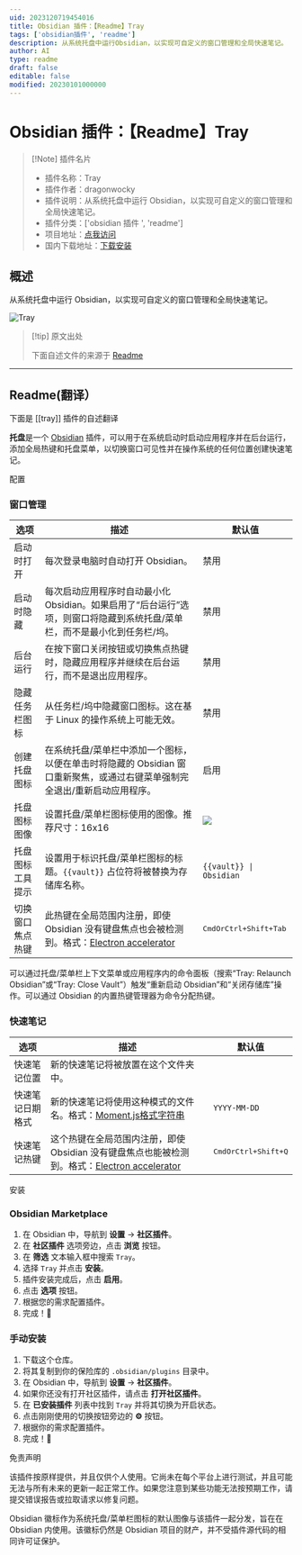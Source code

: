 ```yaml
---
uid: 2023120719454016
title: Obsidian 插件：【Readme】Tray
tags: ['obsidian插件', 'readme']
description: 从系统托盘中运行Obsidian，以实现可自定义的窗口管理和全局快速笔记。
author: AI
type: readme
draft: false
editable: false
modified: 20230101000000
---
```


# Obsidian 插件：【Readme】Tray

> [!Note] 插件名片
> - 插件名称：Tray
> - 插件作者：dragonwocky
> - 插件说明：从系统托盘中运行 Obsidian，以实现可自定义的窗口管理和全局快速笔记。
> - 插件分类：['obsidian 插件 ', 'readme']
> - 项目地址：[点我访问](https://github.com/dragonwocky/obsidian-tray)
> - 国内下载地址：[下载安装](https://pkmer.cn/products/plugin/pluginMarket/?tray)

## 概述

从系统托盘中运行 Obsidian，以实现可自定义的窗口管理和全局快速笔记。

![Tray](https://cdn.pkmer.cn/covers/tray.png!pkmer)

> [!tip] 原文出处
>
>下面自述文件的来源于 [Readme](https://ghproxy.net/https://raw.githubusercontent.com/dragonwocky/obsidian-tray/main/README.md)
>

---

## Readme(翻译）

下面是 [[tray]] 插件的自述翻译

**托盘**是一个 [Obsidian](https://obsidian.md/) 插件，可以用于在系统启动时启动应用程序并在后台运行，添加全局热键和托盘菜单，以切换窗口可见性并在操作系统的任何位置创建快速笔记。

配置

### 窗口管理

| 选项                       | 描述                                                                                                                                                                                                     | 默认值                          |
| -------------------------- | -------------------------------------------------------------------------------------------------------------------------------------------------------------------------------------------------------- | ------------------------------ |
| 启动时打开                 | 每次登录电脑时自动打开 Obsidian。                                                                                                                                                                        | 禁用                            |
| 启动时隐藏                 | 每次启动应用程序时自动最小化 Obsidian。如果启用了“后台运行”选项，则窗口将隐藏到系统托盘/菜单栏，而不是最小化到任务栏/坞。                                                                                   | 禁用                            |
| 后台运行                   | 在按下窗口关闭按钮或切换焦点热键时，隐藏应用程序并继续在后台运行，而不是退出应用程序。                                                                                                                   | 禁用                            |
| 隐藏任务栏图标             | 从任务栏/坞中隐藏窗口图标。这在基于 Linux 的操作系统上可能无效。                                                                                                                                           | 禁用                            |
| 创建托盘图标               | 在系统托盘/菜单栏中添加一个图标，以便在单击时将隐藏的 Obsidian 窗口重新聚焦，或通过右键菜单强制完全退出/重新启动应用程序。                                                                             | 启用                            |
| 托盘图标图像               | 设置托盘/菜单栏图标使用的图像。推荐尺寸：16x16                                                                                                                                                            | ![](https://cdn.pkmer.cn/covers/tray_2_0.png!pkmer)              |
| 托盘图标工具提示           | 设置用于标识托盘/菜单栏图标的标题。`{{vault}}` 占位符将被替换为存储库名称。                                                                                                                                  | `{{vault}} \| Obsidian`        |
| 切换窗口焦点热键           | 此热键在全局范围内注册，即使 Obsidian 没有键盘焦点也会被检测到。格式：[Electron accelerator](https://www.electronjs.org/docs/latest/api/accelerator)                                                  | <kbd>CmdOrCtrl+Shift+Tab</kbd> |

可以通过托盘/菜单栏上下文菜单或应用程序内的命令面板（搜索“Tray: Relaunch Obsidian”或“Tray: Close Vault”）触发“重新启动 Obsidian”和“关闭存储库”操作。可以通过 Obsidian 的内置热键管理器为命令分配热键。

### 快速笔记

| 选项                   | 描述                                                                                                                                                                                         | 默认值                        |
| ---------------------- | --------------------------------------------------------------------------------------------------------------------------------------------------------------------------------------------- | ---------------------------- |
| 快速笔记位置           | 新的快速笔记将被放置在这个文件夹中。                                                                                                                                                        |                              |
| 快速笔记日期格式       | 新的快速笔记将使用这种模式的文件名。格式：[Moment.js格式字符串](https://momentjs.com/docs/#/displaying/format/)                                                                             | `YYYY-MM-DD`                 |
| 快速笔记热键           | 这个热键在全局范围内注册，即使 Obsidian 没有键盘焦点也能被检测到。格式：[Electron accelerator](https://www.electronjs.org/docs/latest/api/accelerator)                                      | <kbd>CmdOrCtrl+Shift+Q</kbd> |

安装

### Obsidian Marketplace

1. 在 Obsidian 中，导航到 **设置** → **社区插件**。
2. 在 **社区插件** 选项旁边，点击 **浏览** 按钮。
3. 在 **筛选** 文本输入框中搜索 `Tray`。
4. 选择 `Tray` 并点击 **安装**。
5. 插件安装完成后，点击 **启用**。
6. 点击 **选项** 按钮。
7. 根据您的需求配置插件。
8. 完成！🎉

### 手动安装

1. 下载这个仓库。
2. 将其复制到你的保险库的 `.obsidian/plugins` 目录中。
3. 在 Obsidian 中，导航到 **设置** → **社区插件**。
4. 如果你还没有打开社区插件，请点击 **打开社区插件**。
5. 在 **已安装插件** 列表中找到 `Tray` 并将其切换为开启状态。
6. 点击刚刚使用的切换按钮旁边的 **⚙️** 按钮。
7. 根据你的需求配置插件。
8. 完成！🎉

免责声明

该插件按原样提供，并且仅供个人使用。它尚未在每个平台上进行测试，并且可能无法与所有未来的更新一起正常工作。如果您注意到某些功能无法按预期工作，请提交错误报告或拉取请求以修复问题。

Obsidian 徽标作为系统托盘/菜单栏图标的默认图像与该插件一起分发，旨在在 Obsidian 内使用。该徽标仍然是 Obsidian 项目的财产，并不受插件源代码的相同许可证保护。
